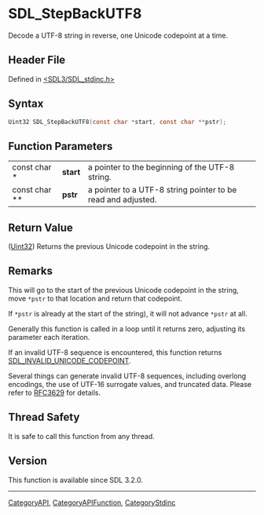 # SDL_StepBackUTF8

Decode a UTF-8 string in reverse, one Unicode codepoint at a time.

## Header File

Defined in [<SDL3/SDL_stdinc.h>](https://github.com/libsdl-org/SDL/blob/main/include/SDL3/SDL_stdinc.h)

## Syntax

```c
Uint32 SDL_StepBackUTF8(const char *start, const char **pstr);
```

## Function Parameters

|               |           |                                                              |
| ------------- | --------- | ------------------------------------------------------------ |
| const char *  | **start** | a pointer to the beginning of the UTF-8 string.              |
| const char ** | **pstr**  | a pointer to a UTF-8 string pointer to be read and adjusted. |

## Return Value

([Uint32](Uint32)) Returns the previous Unicode codepoint in the string.

## Remarks

This will go to the start of the previous Unicode codepoint in the string,
move `*pstr` to that location and return that codepoint.

If `*pstr` is already at the start of the string), it will not advance
`*pstr` at all.

Generally this function is called in a loop until it returns zero,
adjusting its parameter each iteration.

If an invalid UTF-8 sequence is encountered, this function returns
[SDL_INVALID_UNICODE_CODEPOINT](SDL_INVALID_UNICODE_CODEPOINT).

Several things can generate invalid UTF-8 sequences, including overlong
encodings, the use of UTF-16 surrogate values, and truncated data. Please
refer to
[RFC3629](https://www.ietf.org/rfc/rfc3629.txt)
for details.

## Thread Safety

It is safe to call this function from any thread.

## Version

This function is available since SDL 3.2.0.

----
[CategoryAPI](CategoryAPI), [CategoryAPIFunction](CategoryAPIFunction), [CategoryStdinc](CategoryStdinc)

